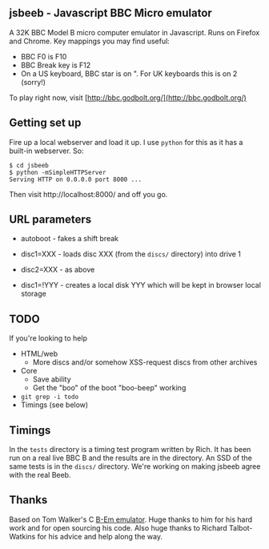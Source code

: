 jsbeeb - Javascript BBC Micro emulator
--------------------------------------

A 32K BBC Model B micro computer emulator in Javascript.  Runs on Firefox and Chrome.
Key mappings you may find useful:

* BBC F0 is F10
* BBC Break key is F12
* On a US keyboard, BBC star is on ".  For UK keyboards this is on 2 (sorry!)

To play right now, visit [http://bbc.godbolt.org/](http://bbc.godbolt.org/)

Getting set up
--------------

Fire up a local webserver and load it up.  I use `python` for this as it has a built-in webserver. So:

    $ cd jsbeeb
    $ python -mSimpleHTTPServer
    Serving HTTP on 0.0.0.0 port 8000 ...

Then visit http://localhost:8000/ and off you go.

URL parameters
--------------
* autoboot - fakes a shift break

* disc1=XXX - loads disc XXX (from the `discs/` directory) into drive 1
* disc2=XXX - as above
* disc1=!YYY - creates a local disk YYY which will be kept in browser local storage


TODO
----

If you're looking to help

* HTML/web
  * More discs and/or somehow XSS-request discs from other archives
* Core
  * Save ability
  * Get the "boo" of the boot "boo-beep" working
* `git grep -i todo`
* Timings (see below)

Timings
-------

In the `tests` directory is a timing test program written by Rich.  It has been run on a real live BBC B and the results are in the directory.  An SSD of the same tests is in the `discs/` directory. We're working on making jsbeeb agree with the real Beeb.

Thanks
------

Based on Tom Walker's C [B-Em emulator](http://b-em.bbcmicro.com/). Huge thanks to him for his hard work and for open sourcing his code. Also huge thanks to Richard Talbot-Watkins for his advice and help along the way.
